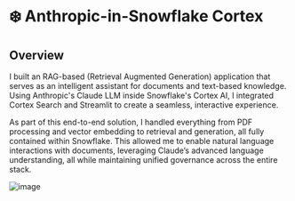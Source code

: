 # ❄️ Anthropic-in-Snowflake Cortex

## Overview
I built an RAG-based (Retrieval Augmented Generation) application that serves as an intelligent assistant for documents and text-based knowledge. Using Anthropic's Claude LLM inside Snowflake's Cortex AI, I integrated Cortex Search and Streamlit to create a seamless, interactive experience.

As part of this end-to-end solution, I handled everything from PDF processing and vector embedding to retrieval and generation, all fully contained within Snowflake. This allowed me to enable natural language interactions with documents, leveraging Claude’s advanced language understanding, all while maintaining unified governance across the entire stack.

![image](https://github.com/user-attachments/assets/e3185f6c-5522-44c4-9086-ed5b77539e8a)
